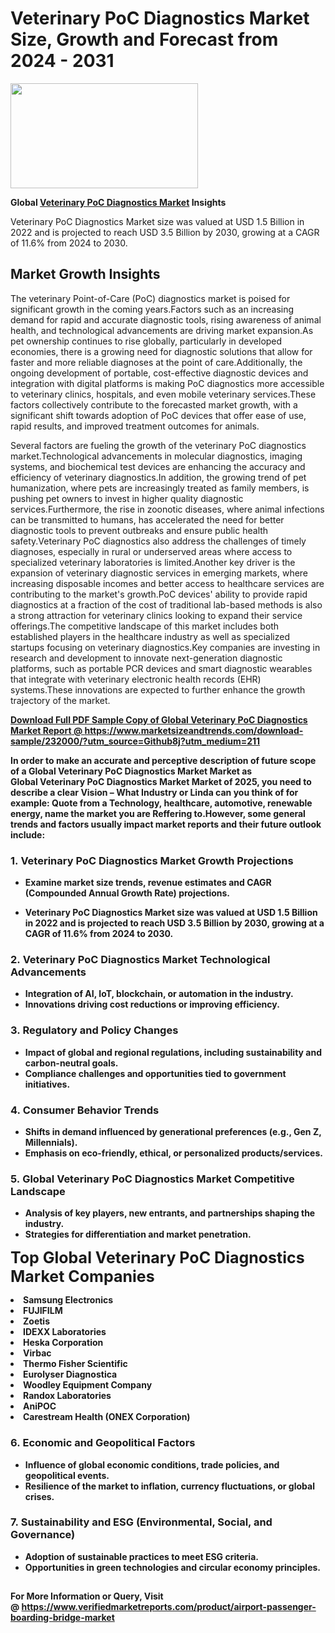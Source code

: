 <H1>Veterinary PoC Diagnostics Market Size, Growth and Forecast from 2024 - 2031</H1><img class="aligncenter size-medium wp-image-584254" src="https://thirdeyenews.in/wp-content/uploads/2024/09/Global-Market-Research-300x168.jpeg" alt="" width="300" height="168" /><p><strong>Global&nbsp;<a href="https://www.marketsizeandtrends.com/download-sample/232000/?utm_source=Github8j?utm_medium=211">Veterinary PoC Diagnostics Market</a> Insights</strong></p><p>Veterinary PoC Diagnostics Market size was valued at USD 1.5 Billion in 2022 and is projected to reach USD 3.5 Billion by 2030, growing at a CAGR of 11.6% from 2024 to 2030.</p><p><h2>Market Growth Insights</h2> The veterinary Point-of-Care (PoC) diagnostics market is poised for significant growth in the coming years.Factors such as an increasing demand for rapid and accurate diagnostic tools, rising awareness of animal health, and technological advancements are driving market expansion.As pet ownership continues to rise globally, particularly in developed economies, there is a growing need for diagnostic solutions that allow for faster and more reliable diagnoses at the point of care.Additionally, the ongoing development of portable, cost-effective diagnostic devices and integration with digital platforms is making PoC diagnostics more accessible to veterinary clinics, hospitals, and even mobile veterinary services.These factors collectively contribute to the forecasted market growth, with a significant shift towards adoption of PoC devices that offer ease of use, rapid results, and improved treatment outcomes for animals.<p><strong><a href="#"></a></strong></p> <p>Several factors are fueling the growth of the veterinary PoC diagnostics market.Technological advancements in molecular diagnostics, imaging systems, and biochemical test devices are enhancing the accuracy and efficiency of veterinary diagnostics.In addition, the growing trend of pet humanization, where pets are increasingly treated as family members, is pushing pet owners to invest in higher quality diagnostic services.Furthermore, the rise in zoonotic diseases, where animal infections can be transmitted to humans, has accelerated the need for better diagnostic tools to prevent outbreaks and ensure public health safety.Veterinary PoC diagnostics also address the challenges of timely diagnoses, especially in rural or underserved areas where access to specialized veterinary laboratories is limited.Another key driver is the expansion of veterinary diagnostic services in emerging markets, where increasing disposable incomes and better access to healthcare services are contributing to the market's growth.PoC devices' ability to provide rapid diagnostics at a fraction of the cost of traditional lab-based methods is also a strong attraction for veterinary clinics looking to expand their service offerings.The competitive landscape of this market includes both established players in the healthcare industry as well as specialized startups focusing on veterinary diagnostics.Key companies are investing in research and development to innovate next-generation diagnostic platforms, such as portable PCR devices and smart diagnostic wearables that integrate with veterinary electronic health records (EHR) systems.These innovations are expected to further enhance the growth trajectory of the market.<p><strong><a href="#"></p><p><span class=""><strong>Download Full PDF Sample Copy of Global Veterinary PoC Diagnostics Market Report</strong> @ <a href="https://www.marketsizeandtrends.com/download-sample/232000/?utm_source=Github8j?utm_medium=211" target="_blank">https://www.marketsizeandtrends.com/download-sample/232000/?utm_source=Github8j?utm_medium=211</a></span></p><p>In order to make an accurate and perceptive description of future scope of a Global&nbsp;Veterinary PoC Diagnostics Market Market as Global&nbsp;Veterinary PoC Diagnostics Market Market of 2025, you need to describe a clear Vision &ndash; What Industry or Linda can you think of for example: Quote from a Technology, healthcare, automotive, renewable energy, name the market you are Reffering to.However, some general trends and factors usually impact market reports and their future outlook include:</p><h3>1.&nbsp;<strong>Veterinary PoC Diagnostics Market Growth Projections</strong></h3><ul><li>Examine market size trends, revenue estimates and CAGR (Compounded Annual Growth Rate) projections.</li><li><p>Veterinary PoC Diagnostics Market size was valued at USD 1.5 Billion in 2022 and is projected to reach USD 3.5 Billion by 2030, growing at a CAGR of 11.6% from 2024 to 2030.</p></li></ul><h3>2.&nbsp;<strong>Veterinary PoC Diagnostics Market Technological Advancements</strong></h3><ul><li>Integration of AI, IoT, blockchain, or automation in the industry.</li><li>Innovations driving cost reductions or improving efficiency.</li></ul><h3>3.&nbsp;<strong>Regulatory and Policy Changes</strong></h3><ul><li>Impact of global and regional regulations, including sustainability and carbon-neutral goals.</li><li>Compliance challenges and opportunities tied to government initiatives.</li></ul><h3>4.&nbsp;<strong>Consumer Behavior Trends</strong></h3><ul><li>Shifts in demand influenced by generational preferences (e.g., Gen Z, Millennials).</li><li>Emphasis on eco-friendly, ethical, or personalized products/services.</li></ul><h3>5.&nbsp;<strong>Global Veterinary PoC Diagnostics Market Competitive Landscape</strong></h3><ul><li>Analysis of key players, new entrants, and partnerships shaping the industry.</li><li>Strategies for differentiation and market penetration.</li></ul><p data-pm-slice="1 1 []"><span style="color: inherit; font-family: inherit; font-size: 25px;">Top Global Veterinary PoC Diagnostics Market Companies</span></p><div class="" data-test-id=""><p><li>Samsung Electronics</li><li> FUJIFILM</li><li> Zoetis</li><li> IDEXX Laboratories</li><li> Heska Corporation</li><li> Virbac</li><li> Thermo Fisher Scientific</li><li> Eurolyser Diagnostica</li><li> Woodley Equipment Company</li><li> Randox Laboratories</li><li> AniPOC</li><li> Carestream Health (ONEX Corporation)</li></p></div><h3>6.&nbsp;<strong>Economic and Geopolitical Factors</strong></h3><ul><li>Influence of global economic conditions, trade policies, and geopolitical events.</li><li>Resilience of the market to inflation, currency fluctuations, or global crises.</li></ul><h3>7.&nbsp;<strong>Sustainability and ESG (Environmental, Social, and Governance)</strong></h3><ul><li>Adoption of sustainable practices to meet ESG criteria.</li><li>Opportunities in green technologies and circular economy principles.</li></ul><h2><strong style="font-size: 14px;">For More Information or Query, Visit @&nbsp;</strong><a style="background-color: #ffffff; font-size: 14px;" href="https://www.marketsizeandtrends.com/report/veterinary-poc-diagnostics-market/" target="_blank">https://www.verifiedmarketreports.com/product/airport-passenger-boarding-bridge-market</a></h2>
